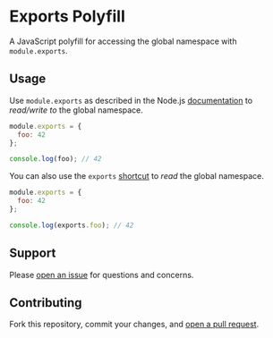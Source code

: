 Exports Polyfill
=======================

A JavaScript polyfill for accessing the global namespace with `module.exports`.

## Usage

Use `module.exports` as described in the Node.js [documentation](http://nodejs.org/api/modules.html#modules_module_exports) to *read/write to* the global namespace.

```js
module.exports = {
  foo: 42
};

console.log(foo); // 42
```

You can also use the `exports` [shortcut](http://nodejs.org/api/modules.html#modules_exports_alias) to *read* the global namespace.

```js
module.exports = {
  foo: 42
};

console.log(exports.foo); // 42
```

## Support

Please [open an issue](https://github.com/christianbundy/exports-polyfill/issues/new) for questions and concerns.

## Contributing

Fork this repository, commit your changes, and [open a pull request](https://github.com/christianbundy/exports-polyfill/compare/).
